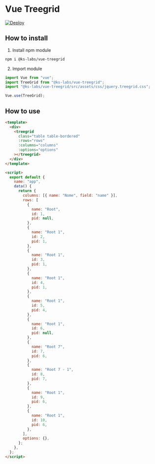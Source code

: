 # Vue Treegrid

[![Deploy](https://github.com/ks-labs/vue-treegrid/actions/workflows/publish.yml/badge.svg)](https://github.com/ks-labs/vue-treegrid/actions/workflows/publish.yml/badge.svg)

## How to install

1. Install npm module

```bash
npm i @ks-labs/vue-treegrid
```

2. Import module

```js
import Vue from "vue";
import TreeGrid from "@ks-labs/vue-treegrid";
import "@ks-labs/vue-treegrid/src/assets/css/jquery.treegrid.css";

Vue.use(TreeGrid);
```

## How to use

```html
<template>
  <div>
    <treegrid
      class="table table-bordered"
      :rows="rows"
      :columns="columns"
      :options="options"
    ></treegrid>
  </div>
</template>

<script>
  export default {
    name: "app",
    data() {
      return {
        columns: [{ name: "Nome", field: "name" }],
        rows: [
          {
            name: "Root",
            id: 1,
            pid: null,
          },
          {
            name: "Root 1",
            id: 2,
            pid: 1,
          },
          {
            name: "Root 1",
            id: 3,
            pid: 1,
          },
          {
            name: "Root 1",
            id: 4,
            pid: 1,
          },
          {
            name: "Root 1",
            id: 5,
            pid: 4,
          },
          {
            name: "Root 1",
            id: 6,
            pid: null,
          },
          {
            name: "Root 7",
            id: 7,
            pid: 6,
          },
          {
            name: "Root 7 - 1",
            id: 8,
            pid: 7,
          },
          {
            name: "Root 1",
            id: 9,
            pid: 6,
          },
          {
            name: "Root 1",
            id: 10,
            pid: 6,
          },
        ],
        options: {},
      };
    },
  };
</script>
```
